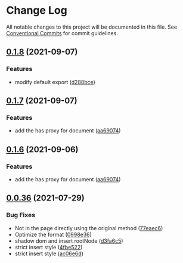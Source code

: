 # Change Log

All notable changes to this project will be documented in this file.
See [Conventional Commits](https://conventionalcommits.org) for commit guidelines.

## [0.1.8](https://github.com/bytedance/garfish/compare/0.1.7...0.1.8) (2021-09-07)

### Features

- modify default export ([d288bce](https://github.com/bytedance/garfish/commit/d288bce9c6bf754c9803edc40a094ccf9147088f))

## [0.1.7](https://github.com/bytedance/garfish/compare/v0.1.5...0.1.7) (2021-09-07)

### Features

- add the has proxy for document ([aa69074](https://github.com/bytedance/garfish/commit/aa69074787e651a71f56885ebadacd495fd92c02))

## [0.1.6](https://github.com/bytedance/garfish/compare/v0.1.5...0.1.6) (2021-09-06)

### Features

- add the has proxy for document ([aa69074](https://github.com/bytedance/garfish/commit/aa69074787e651a71f56885ebadacd495fd92c02))

## [0.0.36](https://github.com/bytedance/garfish/compare/v0.0.35...0.0.36) (2021-07-29)

### Bug Fixes

- Not in the page directly using the original method ([77eaec6](https://github.com/bytedance/garfish/commit/77eaec63ab149e83b9e40be3c883eb4980a14c92))
- Optimize the format ([0998e36](https://github.com/bytedance/garfish/commit/0998e360c5584e14d9b596a42c79da433cb7a7ea))
- shadow dom and insert rootNode ([d3fa6c5](https://github.com/bytedance/garfish/commit/d3fa6c593b4ab474cfa41921d1d48624c1b33073))
- strict insert style ([4fbe522](https://github.com/bytedance/garfish/commit/4fbe522b9cc2894bc967cbff57457b504a381086))
- strict insert style ([ac06e6d](https://github.com/bytedance/garfish/commit/ac06e6d12b94c5895815061be21740a04d5956f5))

